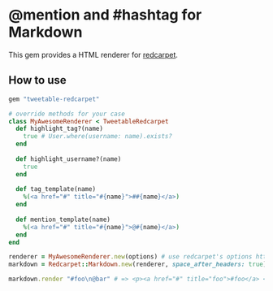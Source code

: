 # @mention and #hashtag for Markdown

This gem provides a HTML renderer for [redcarpet](https://github.com/vmg/redcarpet).

## How to use

```ruby
gem "tweetable-redcarpet"
```

```ruby
# override methods for your case
class MyAwesomeRenderer < TweetableRedcarpet
  def highlight_tag?(name)
    true # User.where(username: name).exists?
  end
  
  def highlight_username?(name)
    true
  end
  
  def tag_template(name)
    %(<a href="#" title="#{name}">##{name}</a>)
  end
  
  def mention_template(name)
    %(<a href="#" title="#{name}">@#{name}</a>)
  end
end

renderer = MyAwesomeRenderer.new(options) # use redcarpet's options https://github.com/vmg/redcarpet
markdown = Redcarpet::Markdown.new(renderer, space_after_headers: true)

markdown.render "#foo\n@bar" # => <p><a href="#" title="foo">#foo</a> <a href="#" title="bar">@bar</a></p>

```
